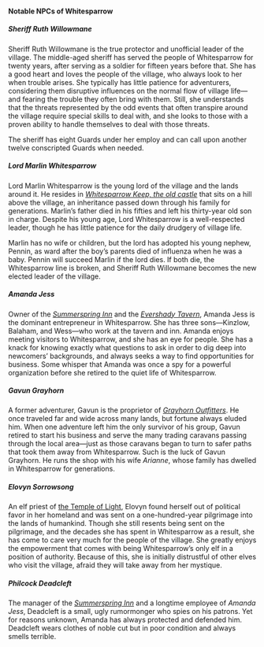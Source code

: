 <!-- spell-checker:words Arianne Balaham Deadcleft Elovyn Evershady Gavun Grayhorn Kinzlow Pennin Philcock Sorrowsong Summerspring Wess Willowmane Whitesparrow -->
#### Notable NPCs of Whitesparrow

##### Sheriff Ruth Willowmane

Sheriff Ruth Willowmane is the true protector and unofficial leader of the village.
The middle-aged sheriff has served the people of Whitesparrow for twenty years, after serving as a soldier for fifteen years before that.
She has a good heart and loves the people of the village, who always look to her when trouble arises.
She typically has little patience for adventurers, considering them disruptive influences on the normal flow of village life—and fearing the trouble they often bring with them.
Still, she understands that the threats represented by the odd events that often transpire around the village require special skills to deal with, and she looks to those with a proven ability to handle themselves to deal with those threats.

The sheriff has eight Guards under her employ and can call upon another twelve conscripted Guards when needed.

##### Lord Marlin Whitesparrow

Lord Marlin Whitesparrow is the young lord of the village and the lands around it.
He resides in _[Whitesparrow Keep, the old castle](#Whitesparrow_Locations_whitesparrow_keep)_ that sits on a hill above the village, an inheritance passed down through his family for generations.
Marlin’s father died in his fifties and left his thirty-year old son in charge.
Despite his young age, Lord Whitesparrow is a well-respected leader, though he has little patience for the daily drudgery of village life.

Marlin has no wife or children, but the lord has adopted his young nephew, Pennin, as ward after the boy’s parents died of influenza when he was a baby.
Pennin will succeed Marlin if the lord dies.
If both die, the Whitesparrow line is broken, and Sheriff Ruth Willowmane becomes the new elected leader of the village.

##### Amanda Jess

Owner of the _[Summerspring Inn](#Whitesparrow_Locations_the_summerspring_inn)_ and the _[Evershady Tavern](#Whitesparrow_Locations_the_evershady_tavern)_, Amanda Jess is the dominant entrepreneur in Whitesparrow.
She has three sons—Kinzlow, Balaham, and Wess—who work at the tavern and inn.
Amanda enjoys meeting visitors to Whitesparrow, and she has an eye for people.
She has a knack for knowing exactly what questions to ask in order to dig deep into newcomers’ backgrounds, and always seeks a way to find opportunities for business.
Some whisper that Amanda was once a spy for a powerful organization before she retired to the quiet life of Whitesparrow.

##### Gavun Grayhorn

A former adventurer, Gavun is the proprietor of _[Grayhorn Outfitters](#Whitesparrow_Locations_grayhorn_outfitters)_.
He once traveled far and wide across many lands, but fortune always eluded him.
When one adventure left him the only survivor of his group, Gavun retired to start his business and serve the many trading caravans passing through the local area—just as those caravans began to turn to safer paths that took them away from Whitesparrow.
Such is the luck of Gavun Grayhorn.
He runs the shop with his wife _Arianne_, whose family has dwelled in Whitesparrow for generations.

##### Elovyn Sorrowsong

An elf priest of [the Temple of Light](#Whitesparrow_Locations_the_temple_of_light), Elovyn found herself out of political favor in her homeland and was sent on a one-hundred-year pilgrimage into the lands of humankind.
Though she still resents being sent on the pilgrimage, and the decades she has spent in Whitesparrow as a result, she has come to care very much for the people of the village.
She greatly enjoys the empowerment that comes with being Whitesparrow’s only elf in a position of authority.
Because of this, she is initially distrustful of other elves who visit the village, afraid they will take away from her mystique.

##### Philcock Deadcleft

The manager of the _[Summerspring Inn](#Whitesparrow_Locations_the_summerspring_inn)_ and a longtime employee of _Amanda Jess_, Deadcleft is a small, ugly rumormonger who spies on his patrons.
Yet for reasons unknown, Amanda has always protected and defended him.
Deadcleft wears clothes of noble cut but in poor condition and always smells terrible.
